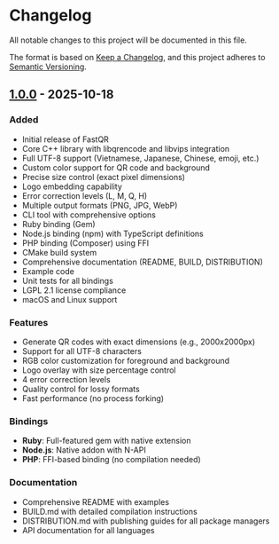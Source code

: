# Changelog

All notable changes to this project will be documented in this file.

The format is based on [Keep a Changelog](https://keepachangelog.com/en/1.0.0/),
and this project adheres to [Semantic Versioning](https://semver.org/spec/v2.0.0.html).

## [1.0.0] - 2025-10-18

### Added
- Initial release of FastQR
- Core C++ library with libqrencode and libvips integration
- Full UTF-8 support (Vietnamese, Japanese, Chinese, emoji, etc.)
- Custom color support for QR code and background
- Precise size control (exact pixel dimensions)
- Logo embedding capability
- Error correction levels (L, M, Q, H)
- Multiple output formats (PNG, JPG, WebP)
- CLI tool with comprehensive options
- Ruby binding (Gem)
- Node.js binding (npm) with TypeScript definitions
- PHP binding (Composer) using FFI
- CMake build system
- Comprehensive documentation (README, BUILD, DISTRIBUTION)
- Example code
- Unit tests for all bindings
- LGPL 2.1 license compliance
- macOS and Linux support

### Features
- Generate QR codes with exact dimensions (e.g., 2000x2000px)
- Support for all UTF-8 characters
- RGB color customization for foreground and background
- Logo overlay with size percentage control
- 4 error correction levels
- Quality control for lossy formats
- Fast performance (no process forking)

### Bindings
- **Ruby**: Full-featured gem with native extension
- **Node.js**: Native addon with N-API
- **PHP**: FFI-based binding (no compilation needed)

### Documentation
- Comprehensive README with examples
- BUILD.md with detailed compilation instructions
- DISTRIBUTION.md with publishing guides for all package managers
- API documentation for all languages

[1.0.0]: https://github.com/tranhuucanh/fastqr/releases/tag/v1.0.0


